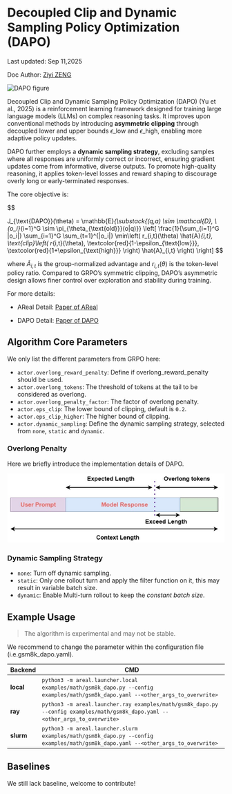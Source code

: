 # Decoupled Clip and Dynamic Sampling Policy Optimization (DAPO)

Last updated: Sep 11,2025

Doc Author: [Ziyi ZENG](https://github.com/ZiyiTsang)

![DAPO figure](https://dapo-sia.github.io/static/images/score.png)

Decoupled Clip and Dynamic Sampling Policy Optimization (DAPO) (Yu et al., 2025) is a
reinforcement learning framework designed for training large language models (LLMs) on
complex reasoning tasks. It improves upon conventional methods by introducing
**asymmetric clipping** through decoupled lower and upper bounds $\epsilon\_{\text{low}}$ and $\epsilon\_{\text{high}}$, enabling more adaptive
policy updates.

DAPO further employs a **dynamic sampling strategy**, excluding samples where all
responses are uniformly correct or incorrect, ensuring gradient updates come from
informative, diverse outputs. To promote high-quality reasoning, it applies token-level
losses and reward shaping to discourage overly long or early-terminated responses.

The core objective is:

$$

J_{\text{DAPO}}(\theta) = \mathbb{E}_{\substack{(q,a) \sim \mathcal{D}, \\ \{o_i\}_{i=1}^G \sim \pi_{\theta_{\text{old}}}(o|q)}} \left[ \frac{1}{\sum_{i=1}^G |o_i|} \sum_{i=1}^G \sum_{t=1}^{|o_i|} \min\left( r_{i,t}(\theta) \hat{A}_{i,t}, \text{clip}\left( r_{i,t}(\theta), \textcolor{red}{1-\epsilon_{\text{low}}}, \textcolor{red}{1+\epsilon_{\text{high}}} \right) \hat{A}_{i,t} \right) \right]
$$

where $\hat{A}_{i,t}$ is the group-normalized advantage and $r_{i,t}(\theta)$ is the token-level policy ratio. Compared to GRPO’s symmetric clipping, DAPO’s asymmetric
design allows finer control over exploration and stability during training.

For more details:

- AReal Detail: [Paper of AReal](https://arxiv.org/abs/2505.24298)

- DAPO Detail: [Paper of DAPO](https://arxiv.org/abs/2503.14476)

## Algorithm Core Parameters

We only list the different parameters from GRPO here:

- `actor.overlong_reward_penalty`: Define if overlong_reward_penalty should be used.
- `actor.overlong_tokens`: The threshold of tokens at the tail to be considered as
  overlong.
- `actor.overlong_penalty_factor`: The factor of overlong penalty.
- `actor.eps_clip`: The lower bound of clipping, default is `0.2`.
- `actor.eps_clip_higher`: The higher bound of clipping.
- `actor.dynamic_sampling`: Define the dynamic sampling strategy, selected from `none`, `static` and `dynamic`.

### Overlong Penalty

Here we briefly introduce the implementation details of DAPO.

![alt text](../figures/dapo_overlong_penalty.jpg)

### Dynamic Sampling Strategy

- `none`: Turn off dynamic sampling.
- `static`: Only one rollout turn and apply the filter function on it, this may result in variable batch size.
- `dynamic`: Enable Multi-turn rollout to keep the *constant batch size*.



## Example Usage

> The algorithm is experimental and may not be stable.

We recommend to change the parameter within the configuration file
(i.e.gsm8k_dapo.yaml).

| Backend   | CMD                                                                                                                              |
| --------- | -------------------------------------------------------------------------------------------------------------------------------- |
| **local** | `python3 -m areal.launcher.local examples/math/gsm8k_dapo.py --config examples/math/gsm8k_dapo.yaml --<other_args_to_overwrite>` |
| **ray**   | `python3 -m areal.launcher.ray examples/math/gsm8k_dapo.py --config examples/math/gsm8k_dapo.yaml --<other_args_to_overwrite>`   |
| **slurm** | `python3 -m areal.launcher.slurm examples/math/gsm8k_dapo.py --config examples/math/gsm8k_dapo.yaml --<other_args_to_overwrite>` |

## Baselines

We still lack baseline, welcome to contribute!
